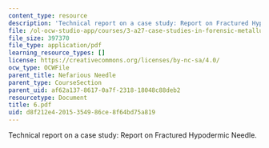 ```yaml
---
content_type: resource
description: 'Technical report on a case study: Report on Fractured Hypodermic Needle.'
file: /ol-ocw-studio-app/courses/3-a27-case-studies-in-forensic-metallurgy-fall-2007/d8f212e42015354986ce8f64bd75a819_6.pdf
file_size: 397370
file_type: application/pdf
learning_resource_types: []
license: https://creativecommons.org/licenses/by-nc-sa/4.0/
ocw_type: OCWFile
parent_title: Nefarious Needle
parent_type: CourseSection
parent_uid: af62a137-8617-0a7f-2318-18048c88deb2
resourcetype: Document
title: 6.pdf
uid: d8f212e4-2015-3549-86ce-8f64bd75a819
---
```

Technical report on a case study: Report on Fractured Hypodermic Needle.